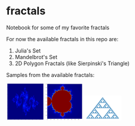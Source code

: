 # fractals
Notebook for some of my favorite fractals

For now the available fractals in this repo are:
1. Julia's Set
2. Mandelbrot's Set
3. 2D Polygon Fractals (like Sierpinski's Triangle)

Samples from the available fractals:

<img alt="Sample from Julia's Set" src="https://github.com/Ahmed-5/fractals/blob/main/julia.png" width="100">

<img alt="Sample from Mandelbrot's Set" src="https://github.com/Ahmed-5/fractals/blob/main/mandelbrot.png" width="100">

<img alt="Sample from 2D Polygon Fractals" src="https://github.com/Ahmed-5/fractals/blob/main/sierpinski%20triangle.png" width="100">
